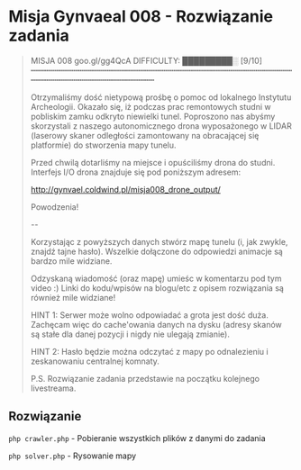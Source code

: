 # Misja Gynvaeal 008 - Rozwiązanie zadania

>MISJA 008            goo.gl/gg4QcA                  DIFFICULTY: █████████░ [9/10]
> ┅┅┅┅┅┅┅┅┅┅┅┅┅┅┅┅┅┅┅┅┅┅┅┅┅┅┅┅┅┅┅┅┅┅┅┅┅┅┅┅┅┅┅┅┅┅┅┅┅┅┅┅┅┅┅┅┅┅┅┅┅┅┅┅┅┅┅┅┅┅┅┅┅┅┅┅┅┅┅┅┅
> 
> Otrzymaliśmy dość nietypową prośbę o pomoc od lokalnego Instytutu Archeologii.
> Okazało się, iż podczas prac remontowych studni w pobliskim zamku odkryto
> niewielki tunel. Poproszono nas abyśmy skorzystali z naszego autonomicznego
> drona wyposażonego w LIDAR (laserowy skaner odległości zamontowany na obracającej
> się platformie) do stworzenia mapy tunelu.
> 
> Przed chwilą dotarliśmy na miejsce i opuściliśmy drona do studni. Interfejs I/O
> drona znajduje się pod poniższym adresem:
> 
>   http://gynvael.coldwind.pl/misja008_drone_output/
> 
> Powodzenia!
> 
> --
> 
> Korzystając z powyższych danych stwórz mapę tunelu (i, jak zwykle, znajdź tajne
> hasło). Wszelkie dołączone do odpowiedzi animacje są bardzo mile widziane.
> 
> Odzyskaną wiadomość (oraz mapę) umieśc w komentarzu pod tym video :)
> Linki do kodu/wpisów na blogu/etc z opisem rozwiązania są również mile widziane!
> 
> HINT 1: Serwer może wolno odpowiadać a grota jest dość duża. Zachęcam więc do
> cache'owania danych na dysku (adresy skanów są stałe dla danej pozycji i nigdy
> nie ulegają zmianie).
> 
> HINT 2: Hasło będzie można odczytać z mapy po odnalezieniu i zeskanowaniu
> centralnej komnaty.
> 
> P.S. Rozwiązanie zadania przedstawie na początku kolejnego livestreama.

## Rozwiązanie
`php crawler.php` - Pobieranie wszystkich plików z danymi do zadania

`php solver.php` - Rysowanie mapy 